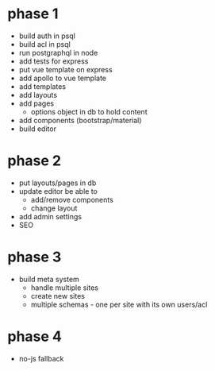 # phase 1

- build auth in psql
- build acl in psql
- run postgraphql in node
- add tests for express
- put vue template on express
- add apollo to vue template
- add templates
- add layouts 
- add pages
  - options object in db to hold content
- add components (bootstrap/material)
- build editor

# phase 2

- put layouts/pages in db
- update editor be able to 
  - add/remove components 
  - change layout
- add admin settings
- SEO

# phase 3
- build meta system
  - handle multiple sites
  - create new sites
  - multiple schemas - one per site with its own users/acl

# phase 4
- no-js fallback
